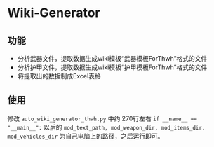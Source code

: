 # Wiki-Generator

## 功能

- 分析武器文件，提取数据生成wiki模板“武器模板ForThwh”格式的文件
- 分析护甲文件，提取数据生成wiki模板“护甲模板ForThwh”格式的文件
- 将提取出的数据制成Excel表格

## 使用

修改 `auto_wiki_generator_thwh.py` 中约 270行左右 `if __name__ == "__main__":` 以后的 `mod_text_path, mod_weapon_dir, mod_items_dir, mod_vehicles_dir` 为自己电脑上的路径，之后运行即可。